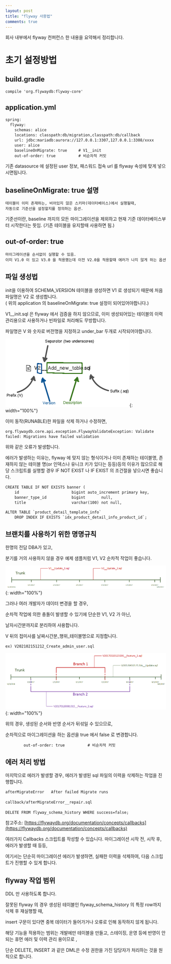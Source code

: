```yaml
---
layout: post
title: "flyway 사용법"
comments: true
---
```


회사 내부에서 flyway 컨퍼런스 한 내용을 요약해서 정리합니다.  

# 초기 설정방법

## build.gradle

```
compile 'org.flywaydb:flyway-core'
```

## application.yml 
```
spring:
  flyway:
    schemas: alice
    locations: classpath:db/migration,classpath:db/callback
    url: jdbc:mariadb:aurora://127.0.0.1:3307,127.0.0.1:3308/xxxx
    user: alice
	baselineOnMigrate: true     # V1__init
	out-of-order: true          # 비순차적 커밋
```

기존 datasource 에 설정된 user 정보, 패스워드 접속 url 를 flyway 속성에 맞게 넣으시면됩니다.  

## baselineOnMigrate: true 설명 

```
테이블이 이미 존재하는, 비어있지 않은 스키마(데이터베이스)에서 실행될때, 
자동으로 기준선을 설정할지를 정의하는 옵션.
```
기준선이란, baseline 까지의 모든 마이그레이션을 제외하고 현재 기준 데이터베이스부터 시작한다는 뜻임. (기존 테이블을 유지할때 사용하면 됨.)  

## out-of-order: true

```
마이그레이션을 순서없이 실행할 수 있음.
이미 V1.0 이 있고 V3.0 을 적용했는데 이전 V2.0을 적용할때 에러가 나지 않게 하는 옵션
```

## 파일 생성법

init을 이용하여 SCHEMA_VERSION 테이블을 생성하면 V1 로 생성되기 때문에 처음 파일명은 V2 로 생성합니다.  
( 위의 application 의 baselineOnMigrate: true 설정이 되어있어야합니다.)

V1__init.sql 은 flyway 에서 검증을 하지 않으므로, 이미 생성되어있는 테이블의 이력관리용으로 사용하거나 빈파일로 처리해도 무방합니다.  

파일명은 V 와 숫자로 버전명을 지정하고 under_bar 두개로 시작되어야합니다.  

![simple1](/images/20220418flyway.png){: width="100%"}

이미 동작(RUNABLE)한 파일을 삭제 하거나 수정하면,

```
org.flywaydb.core.api.exception.FlywayValidateException: Validate failed: Migrations have failed validation
```
위와 같은 오류가 발생합니다. 

에러가 발생하는 이유는, 
flyway 에 맞지 않는 형식이거나 이미 존재하는 테이블명, 
존재하지 않는 테이블 명(or 인덱스나 유니크 키가 있다는 등등)등의 이유가 많으므로 해당 스크립트를 실행할 경우 IF NOT EXIST 나 IF EXIST 의 조건절을 넣으시면 좋습니다. 

```
CREATE TABLE IF NOT EXISTS banner (
    id                       bigint auto_increment primary key,
    banner_type_id           bigint       null,
    title                    varchar(100) not null,
```

```
ALTER TABLE `product_detail_template_info`
    DROP INDEX IF EXISTS `idx_product_detail_info_product_id`;
```

## 브랜치를 사용하기 위한 명명규칙

한명의 전담 DBA가 있고,  

분기를 거의 사용하지 않을 경우 예제 샘플처럼 V1, V2 순차적 작업이 좋습니다.  

![simple2](/images/20220418flyway_02.png){: width="100%"}

그러나 여러 개발자가 데이터 변경을 할 경우,  

순차적 작업에 의한 충돌이 발생할 수 있기에 단순한 V1, V2 가 아닌,    

날자시간분까지로 분리하여 사용합니다.  

V 뒤의 접미사를 날짜시간분_행위_테이블명으로 지정합니다.  


```
ex) V202102151212_Create_admin_user.sql
```

![simple3](/images/20220418flyway_03.png){: width="100%"}

위의 경우, 생성된 순서와 반영 순서가 뒤섞일 수 있으므로,    

순차적으로 마이그레이션을 하는 옵션을 true 에서 false 로 변경합니다.   

```
		out-of-order: true          # 비순차적 커밋
```

## 에러 처리 방법

마지막으로 에러가 발생할 경우, 에러가 발생된 sql 파일의 이력을 삭제하는 작업을 진행합니다.   

```
afterMigrateError	After failed Migrate runs

callback/afterMigrateError__repair.sql

DELETE FROM flyway_schema_history WHERE success=false;

```
참고주소: [https://flywaydb.org/documentation/concepts/callbacks](https://flywaydb.org/documentation/concepts/callbacks)

여러가지 Callbacks 스크립트를 작성할 수 있습니다. 마이그레이션 시작 전, 시작 후, 에러가 발생할 때 등등,  

여기서는 단순히 마이그레이션 에러가 발생하면, 실패한 이력을 삭제하여, 다음 스크립트가 진행할 수 있게 합니다.  

## flyway 작업 범위 

DDL 만 사용하도록 합니다.  

잘못된 flyway 의 경우 생성된 테이블인 flyway_schema_history 의 특정 row까지 삭제 후 재실행할 때,  

insert 구문이 있다면 중복 데이터가 들어가거나 오류로 인해 동작하지 않게 됩니다.   

해당 기능을 적용하는 범위는 개발에만 테이블을 만들고, 스테이징, 운영 등에 반영이 안되는 휴먼 에러 및 이력 관리 용이므로 ,   

단순 DELETE, INSERT 과 같은 DML은 수정 권한을 가진 담당자가 처리하는 것을 원칙으로 합니다.   






